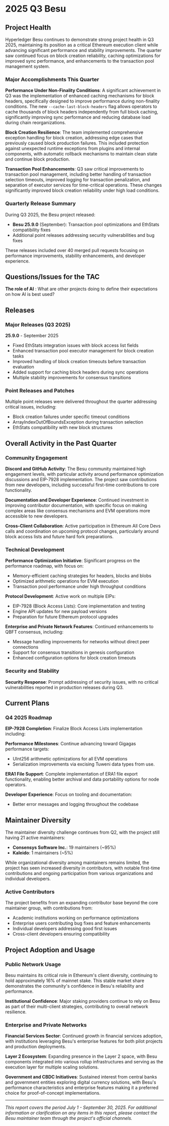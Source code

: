 [//]: # (SPDX-License-Identifier: CC-BY-4.0)

# 2025 Q3 Besu

## Project Health

Hyperledger Besu continues to demonstrate strong project health in Q3 2025, maintaining its position as a critical Ethereum execution client while advancing significant performance and stability improvements. The quarter saw continued focus on block creation reliability, caching optimizations for improved sync performance, and enhancements to the transaction pool management system.

### Major Accomplishments This Quarter

**Performance Under Non-Finality Conditions**: A significant achievement in Q3 was the implementation of enhanced caching mechanisms for block headers, specifically designed to improve performance during non-finality conditions. The new `--cache-last-block-headers` flag allows operators to cache thousands of block headers independently from full block caching, significantly improving sync performance and reducing database load during chain reorganizations.

**Block Creation Resilience**: The team implemented comprehensive exception handling for block creation, addressing edge cases that previously caused block production failures. This included protection against unexpected runtime exceptions from plugins and internal components, with automatic rollback mechanisms to maintain clean state and continue block production.

**Transaction Pool Enhancements**: Q3 saw critical improvements to transaction pool management, including better handling of transaction selection timeouts, improved logging for transaction penalization, and separation of executor services for time-critical operations. These changes significantly improved block creation reliability under high load conditions.

### Quarterly Release Summary

During Q3 2025, the Besu project released:

- **Besu 25.9.0** (September): Transaction pool optimizations and EthStats compatibility fixes
- Additional point releases addressing security vulnerabilities and bug fixes

These releases included over 40 merged pull requests focusing on performance improvements, stability enhancements, and developer experience.

## Questions/Issues for the TAC

**The role of AI** : What are other projects doing to define their expectations on how AI is best used?

## Releases

### Major Releases (Q3 2025)

**25.9.0** - September 2025
- Fixed EthStats integration issues with block access list fields
- Enhanced transaction pool executor management for block creation tasks
- Improved handling of block creation timeouts before transaction evaluation
- Added support for caching block headers during sync operations
- Multiple stability improvements for consensus transitions


### Point Releases and Patches

Multiple point releases were delivered throughout the quarter addressing critical issues, including:
- Block creation failures under specific timeout conditions
- ArrayIndexOutOfBoundsException during transaction selection
- EthStats compatibility with new block structures

## Overall Activity in the Past Quarter

### Community Engagement

**Discord and GitHub Activity**: The Besu community maintained high engagement levels, with particular activity around performance optimization discussions and EIP-7928 implementation. The project saw contributions from new developers, including successful first-time contributions to core functionality.

**Documentation and Developer Experience**: Continued investment in improving contributor documentation, with specific focus on making complex areas like consensus mechanisms and EVM operations more accessible to new developers.

**Cross-Client Collaboration**: Active participation in Ethereum All Core Devs calls and coordination on upcoming protocol changes, particularly around block access lists and future hard fork preparations.

### Technical Development

**Performance Optimization Initiative**: Significant progress on the performance roadmap, with focus on:
- Memory-efficient caching strategies for headers, blocks and blobs
- Optimized arithmetic operations for EVM execution
- Transaction pool performance under high throughput conditions

**Protocol Development**: Active work on multiple EIPs:
- EIP-7928 (Block Access Lists): Core implementation and testing
- Engine API updates for new payload versions
- Preparation for future Ethereum protocol upgrades

**Enterprise and Private Network Features**: Continued enhancements to QBFT consensus, including:
- Message handling improvements for networks without direct peer connections
- Support for consensus transitions in genesis configuration
- Enhanced configuration options for block creation timeouts

### Security and Stability

**Security Response**: Prompt addressing of security issues, with no critical vulnerabilities reported in production releases during Q3.

## Current Plans

### Q4 2025 Roadmap

**EIP-7928 Completion**: Finalize Block Access Lists implementation including:


**Performance Milestones**: Continue advancing toward Gigagas performance targets:
- UInt256 arithmetic optimizations for all EVM operations
- Serialization improvements via excising Tuweni data types from use.

**ERA1 File Support**: Complete implementation of ERA1 file export functionality, enabling better archival and data portability options for node operators.

**Developer Experience**: Focus on tooling and documentation:
- Better error messages and logging throughout the codebase

## Maintainer Diversity

The maintainer diversity challenge continues from Q2, with the project still having 21 active maintainers:

- **Consensys Software Inc.**: 19 maintainers (~95%)
- **Kaleido**: 1 maintainers (~5%)

While organizational diversity among maintainers remains limited, the project has seen increased diversity in contributors, with notable first-time contributions and ongoing participation from various organizations and individual developers.

### Active Contributors

The project benefits from an expanding contributor base beyond the core maintainer group, with contributions from:
- Academic institutions working on performance optimizations
- Enterprise users contributing bug fixes and feature enhancements
- Individual developers addressing good first issues
- Cross-client developers ensuring compatibility

## Project Adoption and Usage

### Public Network Usage

Besu maintains its critical role in Ethereum's client diversity, continuing to hold approximately 16% of mainnet stake. This stable market share demonstrates the community's confidence in Besu's reliability and performance.

**Institutional Confidence**: Major staking providers continue to rely on Besu as part of their multi-client strategies, contributing to overall network resilience.

### Enterprise and Private Networks

**Financial Services Sector**: Continued growth in financial services adoption, with institutions leveraging Besu's enterprise features for both pilot projects and production deployments.

**Layer 2 Ecosystem**: Expanding presence in the Layer 2 space, with Besu components integrated into various rollup infrastructures and serving as the execution layer for multiple scaling solutions.

**Government and CBDC Initiatives**: Sustained interest from central banks and government entities exploring digital currency solutions, with Besu's performance characteristics and enterprise features making it a preferred choice for proof-of-concept implementations.


---

*This report covers the period July 1 - September 30, 2025. For additional information or clarification on any items in this report, please contact the Besu maintainer team through the project's official channels.*